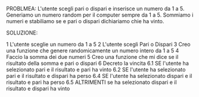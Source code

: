 PROBLMEA: L'utente scegli pari o dispari e inserisce un numero da 1 a 5. Generiamo un numero random per il computer sempre da 1 a 5. Sommiamo i numeri e stabiliamo se e pari o dispari dichiariamo chie ha vinto.

SOLUZIONE:

1 L'utente sceglie un numero da 1 a 5
2 L'utente scegli Pari o Dispari
3 Creo una funzione che genere randomicamente un numero intero da 1 a 5 
4 Faccio la somma dei due numeri
5 Creo una funzione che mi dice se il risultato della somma e pari o dispari
6 Decreto la vincita
    6.1 SE l'utente ha selezionato pari e il risultato e pari ha vinto
    6.2 SE l'utente ha selezionato pari e il risultato e dispari ha perso
    6.4 SE l'utente ha selezionato dispari e il risultato e pari ha perso
    6.5 ALTRIMENTI se ha selezionato dispari e il risultato e dispari ha vinto
    